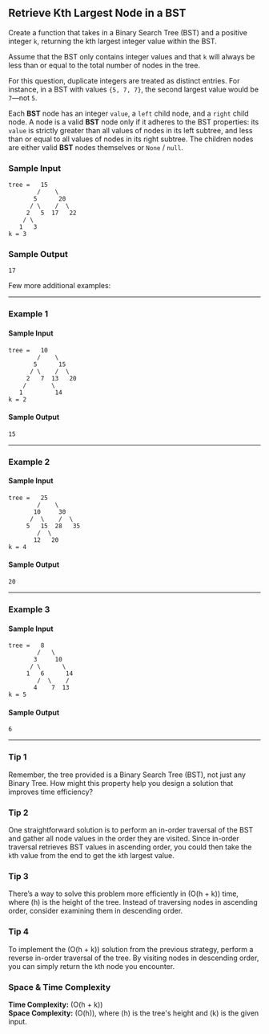 

## Retrieve  Kth Largest Node in a BST


Create a function that takes in a Binary Search Tree (BST) and a positive integer `k`, returning the kth largest integer value within the BST.

Assume that the BST only contains integer values and that `k` will always be less than or equal to the total number of nodes in the tree.

For this question, duplicate integers are treated as distinct entries. For instance, in a BST with values `{5, 7, 7}`, the second largest value would be `7`—not `5`.

Each **BST** node has an integer `value`, a `left` child node, and a `right` child node. A node is a valid **BST** node only if it adheres to the BST properties: its `value` is strictly greater than all values of nodes in its left subtree, and less than or equal to all values of nodes in its right subtree. The children nodes are either valid **BST** nodes themselves or `None` / `null`.

### Sample Input

```plaintext
tree =   15
        /    \
       5      20
      / \    /  \
     2   5  17   22
    / \
   1   3
k = 3
```

### Sample Output

```plaintext
17
```

Few more additional examples:

---

### Example 1
#### Sample Input
```plaintext
tree =   10
        /    \
       5      15
      / \    /  \
     2   7  13   20
    /       \
   1         14
k = 2
```

#### Sample Output
```plaintext
15
```

---

### Example 2
#### Sample Input
```plaintext
tree =   25
        /    \
       10     30
      /  \    /  \
     5   15  28   35
        /  \
       12   20
k = 4
```

#### Sample Output
```plaintext
20
```

---

### Example 3
#### Sample Input
```plaintext
tree =   8
        /   \
       3     10
      / \      \
     1   6      14
        /  \    /
       4    7  13
k = 5
```

#### Sample Output
```plaintext
6
```










---

### Tip 1
Remember, the tree provided is a Binary Search Tree (BST), not just any Binary Tree. How might this property help you design a solution that improves time efficiency?

### Tip 2
One straightforward solution is to perform an in-order traversal of the BST and gather all node values in the order they are visited. Since in-order traversal retrieves BST values in ascending order, you could then take the `k`th value from the end to get the `k`th largest value.

### Tip 3
There’s a way to solve this problem more efficiently in (O(h + k)) time, where (h) is the height of the tree. Instead of traversing nodes in ascending order, consider examining them in descending order.

### Tip 4
To implement the (O(h + k)) solution from the previous strategy, perform a reverse in-order traversal of the tree. By visiting nodes in descending order, you can simply return the `k`th node you encounter.

### Space & Time Complexity
**Time Complexity:** (O(h + k))  
**Space Complexity:** (O(h)), where (h) is the tree's height and (k) is the given input.







